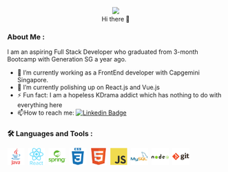 
<div id="header" align="center">
  <img src="https://media.giphy.com/media/IoP0PvbbSWGAM/giphy.gif" width="100"/><br>
  Hi there 👋
</div>

### About Me :
I am an aspiring Full Stack Developer who graduated from 3-month Bootcamp with Generation SG a year ago.

- 🔭 I’m currently working as a FrontEnd developer with Capgemini Singapore.
- 🌱 I’m currently polishing up on React.js and Vue.js
- ⚡ Fun fact: I am a hopeless KDrama addict which has nothing to do with everything here
- :mailbox:How to reach me: [![Linkedin Badge](https://img.shields.io/badge/-Erica-blue?style=flat&logo=Linkedin&logoColor=white)](https://www.linkedin.com/in/erica-ang/)

### :hammer_and_wrench: Languages and Tools :
<div>
  <img src="https://github.com/devicons/devicon/blob/master/icons/java/java-original-wordmark.svg" title="Java" alt="Java" width="40" height="40"/>&nbsp;
  <img src="https://github.com/devicons/devicon/blob/master/icons/react/react-original-wordmark.svg" title="React" alt="React" width="40" height="40"/>&nbsp;
  <img src="https://github.com/devicons/devicon/blob/master/icons/spring/spring-original-wordmark.svg" title="Spring" alt="Spring" width="40" height="40"/>&nbsp;
  <img src="https://github.com/devicons/devicon/blob/master/icons/css3/css3-plain-wordmark.svg"  title="CSS3" alt="CSS" width="40" height="40"/>&nbsp;
  <img src="https://github.com/devicons/devicon/blob/master/icons/html5/html5-original.svg" title="HTML5" alt="HTML" width="40" height="40"/>&nbsp;
  <img src="https://github.com/devicons/devicon/blob/master/icons/javascript/javascript-original.svg" title="JavaScript" alt="JavaScript" width="40" height="40"/>&nbsp;
  <img src="https://github.com/devicons/devicon/blob/master/icons/mysql/mysql-original-wordmark.svg" title="MySQL"  alt="MySQL" width="40" height="40"/>&nbsp;
  <img src="https://github.com/devicons/devicon/blob/master/icons/nodejs/nodejs-original-wordmark.svg" title="NodeJS" alt="NodeJS" width="40" height="40"/>&nbsp;
  <img src="https://github.com/devicons/devicon/blob/master/icons/git/git-original-wordmark.svg" title="Git" **alt="Git" width="40" height="40"/>
</div>





